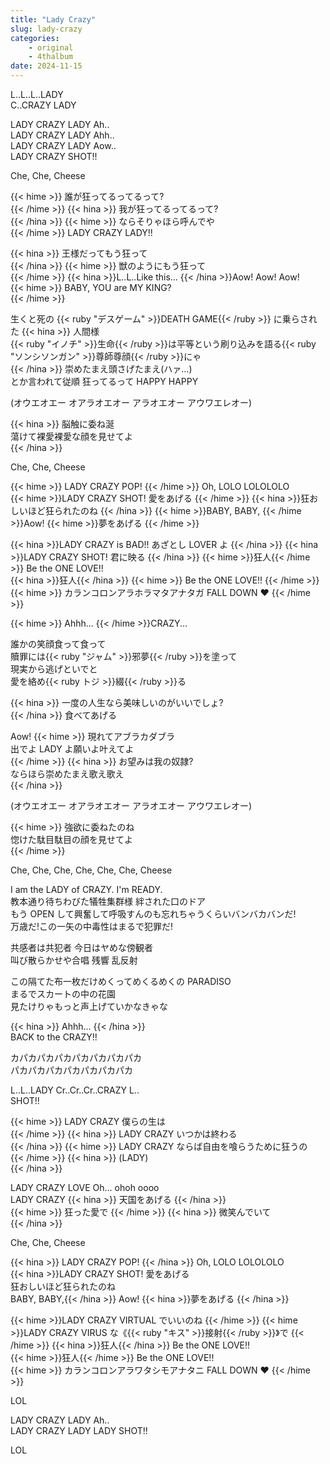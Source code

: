 ```yaml
---
title: "Lady Crazy"
slug: lady-crazy
categories:
    - original
    - 4thalbum
date: 2024-11-15
---
```


L..L..L..LADY  
C..CRAZY LADY  

LADY CRAZY LADY Ah..  
LADY CRAZY LADY Ahh..  
LADY CRAZY LADY Aow..  
LADY CRAZY SHOT!!  

Che, Che, Cheese  

{{< hime >}}
誰が狂ってるってるって?  
{{< /hime >}}
{{< hina >}}
我が狂ってるってるって?  
{{< /hina >}}
{{< hime >}}
ならそりゃほら呼んでや  
{{< /hime >}}
LADY CRAZY LADY!!  

{{< hina >}}
王様だってもう狂って  
{{< /hina >}}
{{< hime >}}
獣のようにもう狂って  
{{< /hime >}}
{{< hina >}}L..L..Like this... {{< /hina >}}Aow! Aow! Aow!  
{{< hime >}}
BABY, YOU are MY KING?  
{{< /hime >}}

生くと死の {{< ruby "デスゲーム" >}}DEATH GAME{{< /ruby >}} に乗らされた
{{< hina >}}
人間様  
{{< ruby "イノチ" >}}生命{{< /ruby >}}は平等という刷り込みを語る{{< ruby "ソンシソンガン" >}}尊師尊顔{{< /ruby >}}にゃ  
{{< /hina >}}
崇めたまえ頭さげたまえ(ハァ…)  
とか言われて従順  狂ってるって HAPPY HAPPY  

(オウエオエー オアラオエオー アラオエオー アウワエレオー)  

{{< hina >}}
脳触に委ね涎  
蕩けて裸愛裸愛な顔を見せてよ  
{{< /hina >}}

Che, Che, Cheese

{{< hime >}}
LADY CRAZY POP!
{{< /hime >}} Oh, LOLO LOLOLOLO  
{{< hime >}}LADY CRAZY SHOT! 愛をあげる  {{< /hime >}}
{{< hina >}}狂おしいほど狂られたのね  {{< /hina >}}
{{< hime >}}BABY, BABY, {{< /hime >}}Aow! {{< hime >}}夢をあげる  {{< /hime >}}

{{< hina >}}LADY CRAZY is BAD!! あざとし LOVER よ  {{< /hina >}}
{{< hina >}}LADY CRAZY SHOT! 君に映る  {{< /hina >}}
{{< hime >}}狂人{{< /hime >}} Be the ONE LOVE!!  
{{< hina >}}狂人{{< /hina >}} {{< hime >}}
Be the ONE LOVE!!
{{< /hime >}}  
{{< hime >}}
カランコロンアラホラマタアナタガ FALL DOWN ♥
{{< /hime >}}  

{{< hime >}}
Ahhh...
{{< /hime >}}CRAZY...  

誰かの笑顔食って食って  
贖罪には{{< ruby "ジャム" >}}邪夢{{< /ruby >}}を塗って  
現実から逃げといでと  
愛を絡め{{< ruby トジ >}}綴{{< /ruby >}}る  

{{< hina >}}
一度の人生なら美味しいのがいいでしょ?  
{{< /hina >}}
食べてあげる  

Aow! 
{{< hime >}}
現れてアブラカダブラ  
出でよ LADY よ願いよ叶えてよ  
{{< /hime >}}
{{< hina >}}
お望みは我の奴隷?  
ならほら崇めたまえ歌え歌え  
{{< /hina >}}

(オウエオエー オアラオエオー アラオエオー アウワエレオー)  

{{< hime >}}
強欲に委ねたのね  
惚けた駄目駄目の顔を見せてよ  
{{< /hime >}}

Che, Che, Che, Che, Che, Che, Cheese  

I am the LADY of CRAZY. I'm READY.  
教本通り待ちわびた犠牲集群様  絆された口のドア  
もう OPEN して興奮して呼吸すんのも忘れちゃうくらいバンバカバンだ!  
万歳だ!この一矢の中毒性はまるで犯罪だ!  

共感者は共犯者  今日はヤめな傍観者  
叫び散らかせや合唱  残響  乱反射  

この隔てた布一枚だけめくってめくるめくの PARADISO  
まるでスカートの中の花園  
見たけりゃもっと声上げていかなきゃな  

{{< hina >}}
Ahhh...
{{< /hina >}}  
BACK to the CRAZY!!  

カパカパカパカパカパカパカパカ  
パカパカパカパカパカパカパカ  

L..L..LADY Cr..Cr..Cr..CRAZY L..  
SHOT!!  

{{< hime >}}
LADY CRAZY 僕らの生は  
{{< /hime >}}
{{< hina >}}
LADY CRAZY いつかは終わる  
{{< /hina >}}
{{< hime >}}
LADY CRAZY ならば自由を喰らうために狂うの  
{{< /hime >}}
{{< hina >}}
(LADY)  
{{< /hina >}}

LADY CRAZY LOVE Oh... ohoh oooo  
LADY CRAZY {{< hina >}}
天国をあげる
{{< /hina >}}  
{{< hime >}}
狂った愛で 
{{< /hime >}}
{{< hina >}}
微笑んでいて  
{{< /hina >}}

Che, Che, Cheese  

{{< hina >}}
LADY CRAZY POP!
{{< /hina >}} Oh, LOLO LOLOLOLO  
{{< hina >}}LADY CRAZY SHOT! 愛をあげる  
狂おしいほど狂られたのね  
BABY, BABY,{{< /hina >}} Aow! {{< hina >}}夢をあげる  {{< /hina >}}

{{< hime >}}LADY CRAZY VIRTUAL でいいのね  {{< /hime >}}
{{< hime >}}LADY CRAZY VIRUS な《{{< ruby "キス" >}}接射{{< /ruby >}}》で  {{< /hime >}}
{{< hina >}}狂人{{< /hina >}} Be the ONE LOVE!!  
{{< hime >}}狂人{{< /hime >}} Be the ONE LOVE!!  
{{< hime >}}
カランコロンアラワタシモアナタニ FALL DOWN ♥
{{< /hime >}}  

LOL  

LADY CRAZY LADY Ah..  
LADY CRAZY LADY LADY SHOT!!

LOL  